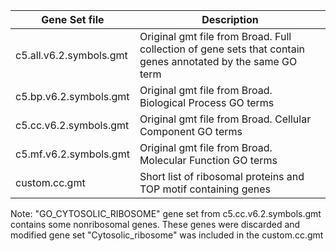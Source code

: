 |Gene Set file           |Description                                                                                 |
|------------------------|--------------------------------------------------------------------------------------------|
|c5.all.v6.2.symbols.gmt | Original gmt file from Broad. Full collection of gene sets that contain genes annotated by the same GO term |
|c5.bp.v6.2.symbols.gmt  | Original gmt file from Broad. Biological Process GO terms|
|c5.cc.v6.2.symbols.gmt  | Original gmt file from Broad. Cellular Component  GO terms|
|c5.mf.v6.2.symbols.gmt  | Original gmt file from Broad. Molecular Function GO terms|
|custom.cc.gmt           | Short list of ribosomal proteins and TOP motif containing genes|

Note: "GO_CYTOSOLIC_RIBOSOME" gene set from c5.cc.v6.2.symbols.gmt contains some nonribosomal genes. These genes were discarded and modified gene set "Cytosolic_ribosome" was included in the custom.cc.gmt

